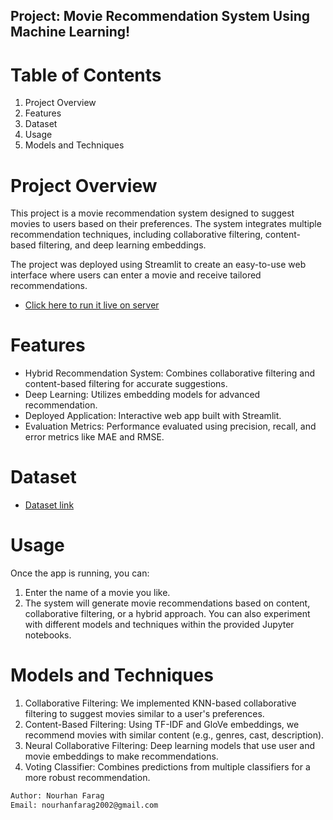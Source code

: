 ## Project: Movie Recommendation System Using Machine Learning!
# Table of Contents
1. Project Overview
2. Features
3. Dataset
4. Usage
5. Models and Techniques


# Project Overview
This project is a movie recommendation system designed to suggest movies to users based on their preferences. The system integrates multiple recommendation techniques, including collaborative filtering, content-based filtering, and deep learning embeddings.

The project was deployed using Streamlit to create an easy-to-use web interface where users can enter a movie and receive tailored recommendations.

* [Click here to run it live on server](https://movierecommendergp.streamlit.app/)

# Features
- Hybrid Recommendation System: Combines collaborative filtering and content-based filtering for accurate suggestions.
- Deep Learning: Utilizes embedding models for advanced recommendation.
- Deployed Application: Interactive web app built with Streamlit.
- Evaluation Metrics: Performance evaluated using precision, recall, and error metrics like MAE and RMSE.

# Dataset
* [Dataset link](https://www.kaggle.com/datasets/shivamb/netflix-shows?select=netflix_titles.csv)

# Usage
Once the app is running, you can:
1. Enter the name of a movie you like.
2. The system will generate movie recommendations based on content, collaborative filtering, or a hybrid approach.
You can also experiment with different models and techniques within the provided Jupyter notebooks.

# Models and Techniques
1. Collaborative Filtering: We implemented KNN-based collaborative filtering to suggest movies similar to a user's preferences.
2. Content-Based Filtering: Using TF-IDF and GloVe embeddings, we recommend movies with similar content (e.g., genres, cast, description).
3. Neural Collaborative Filtering: Deep learning models that use user and movie embeddings to make recommendations.
4. Voting Classifier: Combines predictions from multiple classifiers for a more robust recommendation.

```bash
Author: Nourhan Farag
Email: nourhanfarag2002@gmail.com

```
